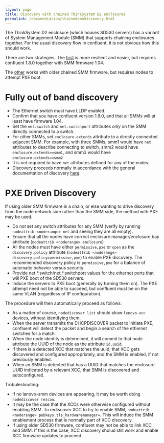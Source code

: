 ```yaml
---
layout: page
title: Discovery with chained ThinkSystem D2 enclosures
permalink: /documentation/chainedsmmdiscovery.html
---
```


The ThinkSystem D2 enclosure (which houses SD530 servers) has a variant of System Management Module (SMM) that supports chaining
enclosures together.  For the usual discovery flow in confluent, it is not obvious how this should work.  

There are two strategies.  The [first](#fully-out-of-band-discovery) is more resilient and easier, but requires confluent 1.8.0 together with SMM firmware 1.04.

The [other](#pxe-driven-discovery) works with older chained SMM firmware, but requires nodes to attempt PXE boot.

# Fully out of band discovery

* The Ethernet switch must have LLDP enabled.
* Confirm that you have confluent version 1.8.0, and that all SMMs will at
  least have firmware 1.04.
* Set the `net.switch` and `net.switchport` attributes *only* on the SMM directly connected to a switch.
* For other SMMs, set `enclosure.extends` attribute to a directly connected adjacent SMM.  For example, with
  three SMMs, smm1 would have `net` attributes to describe connecting to switch, smm2 would have 
  `enclosure.extends==smm1`, and smm3 would have `enclosure.extends==smm2`
* It is *not* required to have `net` attributes defined for any of the nodes.
* Discovery proceeds normally in accordance with the general documentation of
  discovery [here]({{site.baseurl}}/documentation/confluentdisco.html).


# PXE Driven Discovery
If using older SMM firmware in a chain, or else wanting to drive discovery from the node network side
rather than the SMM side, the method with PXE may be used.

* Do *not* set any switch attributes for any SMM (verify by running `nodeattrib <noderange> net` and seeing they are all empty).
* Ensure that all the nodes have correct enclosure.manager/enclosure.bay attribute (`nodeattrib <noderange> enclosure`)
* All the nodes must have either `permissive,pxe` or `open` as the `discovery.policy` attribute (`nodeattrib <noderange> discovery.policy=permissive,pxe`) to enable
  PXE discovery.  The recommended discovery policy is `permissive,pxe` for a balance of automatic behavior versus security.
* Provide net.\*.switch/net.\*.switchport values for the ethernet ports that will PXE boot of the SD530 servers.
* Induce the servers to PXE boot (generally by turning them on).  The PXE attempt need not be able to succeed, but confluent must be on the same VLAN (regardless of IP configuration).

The procedure will then automatically proceed as follows:

* As a matter of course, `nodediscover list` should show `lenovo-xcc` devices, without identifying them.
* When the server transmits the DHCPDISCOVER packet to initiate PXE, confluent will detect the packet and begin a search of the ethernet switches for a match.
* When the node identity is determined, it will commit to that node attribute the UUID of the node as the attribute `id.uuid`.
* If there is a detected XCC that matches the uuid, that XCC gets discovered and configured appropriately, and the SMM is enabled, if not previously enabled.
* When an SMM is detected that has a UUID that matches the enclosure UUID indicated by a relevant XCC, that SMM is discovered and autoconfigured.

Trobuleshooting:

* If no lenovo-smm devices are appearing, it may be worth doing `nodediscover rescan`.
* It may be the case that the XCCs were otherwise configured without enabling SMM.  To rediscover XCC to try to enable SMM, `nodeattrib <noderange> pubkeys.tls_hardwaremanager=`.  This will induce the SMM enablement process that is normally part of XCC discovery.
* If using older SD530 firmware, confluent may not be able to link XCC and SMM.  If this is the case, XCC discovery sholud still work and enable XCC firmware updates to proceed.

